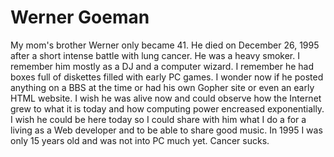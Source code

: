 # Werner Goeman

My mom's brother Werner only became 41. He died on December 26, 1995 after a
short intense battle with lung cancer. He was a heavy smoker. I remember him
mostly as a DJ and a computer wizard. I remember he had boxes full of diskettes
filled with early PC games. I wonder now if he posted anything on a BBS at the
time or had his own Gopher site or even an early HTML website. I wish he was
alive now and could observe how the Internet grew to what it is today and how
computing power encreased exponentially. I wish he could be here today so I
could share with him what I do a for a living as a Web developer and to be able
to share good music. In 1995 I was only 15 years old and was not into PC much
yet. Cancer sucks.
